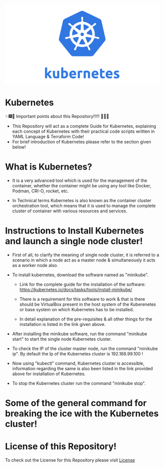 ![Kubernetes](Images/kube_Image.png)

# Kubernetes

:sparkles::fireworks::tada: Important points about this Repository!!!!! :tada::fireworks::sparkles:


- This Repository will act as a complete Guide for Kubernetes, explaining each concept of Kubernetes with their practical code scripts written in YAML Language & Terraform Code!
- For brief introduction of Kubernetes please refer to the section given below!

# What is Kubernetes?

- It is a very advanced tool which is used for the management of the container, whether the container might be using any tool like Docker, Podman, CRI-O, rocket, etc.

- In Technical terms Kubernetes is also known as the container cluster orchestration tool, which means that it is used to manage the complete cluster of container with various resources and services.

# Instructions to Install Kubernetes and launch a single node cluster!
* First of all, to clarify the meaning of single node cluster, it is referred to a scenario in which a node act as a master node & simultaneously it acts as a worker node also.

* To install kubernetes, download the software named as "minikube".
  * Link for the complete guide for the installation of the software: https://kubernetes.io/docs/tasks/tools/install-minikube/

  * There is a requirement for this software to work & that is there should be VirtualBox present in the host system of the Kuberenetes or base system on which Kubernetes has to be installed.
  * In detail explanation of the pre-requisites & all other things for the installation is listed in the link given above.

* After installing the minikube software, run the command "minikube start" to start the single node Kubernetes cluster.

* To check the IP of the cluster master node, run the command "minikube ip". By default the Ip of the Kubernetes cluster is 192.168.99.100 !

* Now using "kubectl" command, Kubernetes cluster is accessible, information regarding the same is also been listed in the link provided above for installation of Kubernetes.

* To stop the Kubernetes cluster run the command "minikube stop".


# Some of the general command for breaking the ice with the Kubernetes cluster!




# License of this Repository!
To check out the License for this Repository please visit [License](https://github.com/HarshitDawar55/Kubernetes/blob/master/LICENSE)
